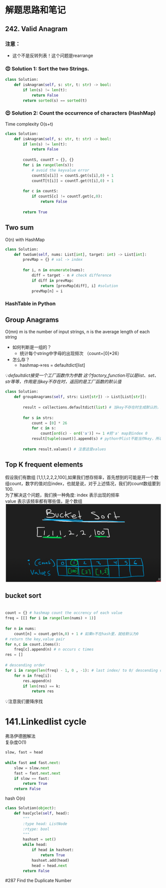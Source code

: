# 解题思路和笔记

## 242. Valid Anagram
### 注意：
* 这个不是反转列表！这个问题是rearrange

### 😍 Solution 1: Sort the two Strings.

``` Python
class Solution:
    def isAnagram(self, s: str, t: str) -> bool:
        if len(s) != len(t):
            return False
        return sorted(s) == sorted(t)
```

### 😍 Solution 2: Count the occurrence of characters (HashMap)

Time complexity O(s+t)

``` python
class Solution:
    def isAnagram(self, s: str, t: str) -> bool:
        if len(s) != len(t):
            return False
        
        countS, countT = {}, {}
        for i in range(len(s)):
            # avoid the keyvalue error
            countS[s[i]] = countS.get(s[i],0) + 1
            countT[t[i]] = countT.get(t[i],0) + 1
       
        for c in countS:
            if countS[c] != countT.get(c,0):
                return False
            
        return True
```

## Two sum
O(n) with HashMap
``` python
class Solution:
    def twoSum(self, nums: List[int], target: int) -> List[int]:
        prevMap = {} # val -> index
        
        for i, n in enumerate(nums):
            diff = target - n # check difference
            if diff in prevMap:
                return [prevMap[diff], i] #solution
            prevMap[n] = i
```
### HashTable in Python


## Group Anagrams
O(mn) m is the number of input strings, n is the average length of each string

* 如何判断是一组的？
  - 统计每个string中字母的出现频次 （count=[0]*26）
* 怎么存？
  - hashmap->res = defaultdict[list]

💡*defaultdict接受一个工厂函数作为参数
这个factory_function可以是list、set、str等等，作用是当key不存在时，返回的是工厂函数的默认值*

```python
class Solution:
    def groupAnagrams(self, strs: List[str]) -> List[List[str]]:
        
        result = collections.defaultdict(list) # 当key不存在时生成默认的，防止出错
        
        for s in strs:
            count = [0] * 26
            for c in s:
                count[ord(c) - ord('a')] += 1 #把'a' map到index 0
            result[tuple(count)].append(s) # python中list不能当作key，所以把list转成tuple
        
        return result.values() # 注意这是values
```

## Top K frequent elements

假设我们有数组 [1,1,1,2,2,2,100],如果我们想存频率，首先想到的可能是开一个数组count，数字的值对应index，也就是说，对于上述情况，我们的count数组要到100.  
为了解决这个问题，我们换一种角度: 
index 表示出现的频率  
value 表示该频率都有哪些值，是个数组
<img src='1.png'>  

## bucket sort


```python

count = {} # hashmap count the occrency of each value
freq = [[] for i in range(len(nums) + 1)]

for n in nums:
    count[n] = count.get(n,0) + 1 # 如果n不在hash里，就给默认为0
# return the key,value pair
for n,c in count.items():
    freq[c].append(n) # n occurs c times
res = []

# descending order
for i in range(len(freq) - 1, 0 , -1): # last index/ to 0/ descending order
    for n in freq[i]:
        res.append(n)
        if len(res) == k:
            return res
```

💡注意我们要降序找

# 141.Linkedlist cycle
弗洛伊德圈解法  
复杂度O(1)
```python
slow, fast = head

while fast and fast.next:
    slow = slow.next
    fast = fast.next.next
    if slow == fast:
        return True
    return False
```

hash O(n)
```python
class Solution(object):
    def hasCycle(self, head):
        """
        :type head: ListNode
        :rtype: bool
        """
        hashset = set()
        while head:
            if head in hashset:
                return True
            hashset.add(head)
            head = head.next
        return False
```

#287 Find the Duplicate Number
